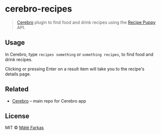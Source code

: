 # cerebro-recipes

> [Cerebro](https://cerebroapp.com/) plugin to find food and drink recipes using the [Recipe Puppy](http://www.recipepuppy.com/) API.


## Usage

In Cerebro, type `recipes something` or `something recipes`, to find food and drink recipes.

Clicking or pressing Enter on a result item will take you to the recipe's details page.


## Related

- [Cerebro](https://github.com/KELiON/cerebro) – main repo for Cerebro app


## License

MIT © [Máté Farkas](https://github.com/wolfika)
